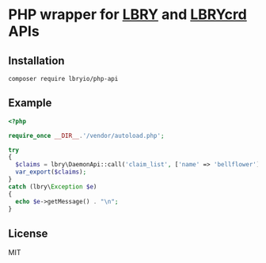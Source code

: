 # PHP wrapper for [LBRY](https://github.com/lbryio/lbry) and [LBRYcrd](https://github.com/lbryio/lbrycrd) APIs

## Installation

```
composer require lbryio/php-api
```

## Example

```php
<?php

require_once __DIR__.'/vendor/autoload.php';

try
{
  $claims = lbry\DaemonApi::call('claim_list', ['name' => 'bellflower']);
  var_export($claims);
}
catch (lbry\Exception $e)
{
  echo $e->getMessage() . "\n";
}
```

## License

MIT